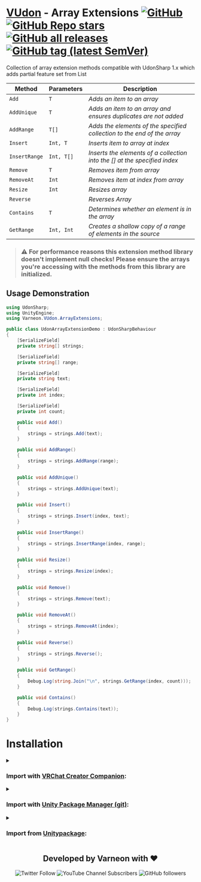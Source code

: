 <div>

# [VUdon](https://github.com/Varneon/VUdon) - Array Extensions [![GitHub](https://img.shields.io/github/license/Varneon/VUdon-ArrayExtensions?color=blue&label=License&style=flat)](https://github.com/Varneon/VUdon-ArrayExtensions/blob/main/LICENSE) [![GitHub Repo stars](https://img.shields.io/github/stars/Varneon/VUdon-ArrayExtensions?style=flat&label=Stars)](https://github.com/Varneon/VUdon-ArrayExtensions/stargazers) [![GitHub all releases](https://img.shields.io/github/downloads/Varneon/VUdon-ArrayExtensions/total?color=blue&label=Downloads&style=flat)](https://github.com/Varneon/VUdon-ArrayExtensions/releases) [![GitHub tag (latest SemVer)](https://img.shields.io/github/v/tag/Varneon/VUdon-ArrayExtensions?color=blue&label=Release&sort=semver&style=flat)](https://github.com/Varneon/VUdon-ArrayExtensions/releases/latest)

</div>

Collection of array extension methods compatible with UdonSharp 1.x which adds partial feature set from List

| **Method** | **Parameters** | **Description** |
| - | - | - |
| `Add` | `T` | *Adds an item to an array* |
| `AddUnique` | `T` | *Adds an item to an array and ensures duplicates are not added* |
| `AddRange` | `T[]` | *Adds the elements of the specified collection to the end of the array* |
| `Insert` | `Int, T` | *Inserts item to array at index* |
| `InsertRange` | `Int, T[]` | *Inserts the elements of a collection into the <T>[] at the specified index* |
| `Remove` | `T` | *Removes item from array* |
| `RemoveAt` | `Int` | *Removes item at index from array* |
| `Resize` | `Int` | *Resizes array* |
| `Reverse` | | *Reverses Array* |
| `Contains` | `T` | *Determines whether an element is in the array* |
| `GetRange` | `Int, Int` | *Creates a shallow copy of a range of elements in the source* |

> ### :warning: For performance reasons this extension method library doesn't implement null checks! Please ensure the arrays you're accessing with the methods from this library are initialized.

## Usage Demonstration
```csharp
using UdonSharp;
using UnityEngine;
using Varneon.VUdon.ArrayExtensions;

public class UdonArrayExtensionDemo : UdonSharpBehaviour
{
    [SerializeField]
    private string[] strings;

    [SerializeField]
    private string[] range;

    [SerializeField]
    private string text;

    [SerializeField]
    private int index;

    [SerializeField]
    private int count;

    public void Add()
    {
        strings = strings.Add(text);
    }

    public void AddRange()
    {
        strings = strings.AddRange(range);
    }

    public void AddUnique()
    {
        strings = strings.AddUnique(text);
    }

    public void Insert()
    {
        strings = strings.Insert(index, text);
    }

    public void InsertRange()
    {
        strings = strings.InsertRange(index, range);
    }

    public void Resize()
    {
        strings = strings.Resize(index);
    }

    public void Remove()
    {
        strings = strings.Remove(text);
    }

    public void RemoveAt()
    {
        strings = strings.RemoveAt(index);
    }

    public void Reverse()
    {
        strings = strings.Reverse();
    }

    public void GetRange()
    {
        Debug.Log(string.Join("\n", strings.GetRange(index, count)));
    }

    public void Contains()
    {
        Debug.Log(strings.Contains(text));
    }
}

```

# Installation

<details><summary>

### Import with [VRChat Creator Companion](https://vcc.docs.vrchat.com/vpm/packages#user-packages):</summary>

> 1. Download `com.varneon.vudon.array-extensions.zip` from [here](https://github.com/Varneon/VUdon-ArrayExtensions/releases/latest)
> 2. Unpack the .zip somewhere
> 3. In VRChat Creator Companion, navigate to `Settings` > `User Packages` > `Add`
> 4. Navigate to the unpacked folder, `com.varneon.vudon.array-extensions` and click `Select Folder`
> 5. `VUdon - Array Extensions` should now be visible under `Local User Packages` in the project view in VRChat Creator Companion
> 6. Click `Add`

</details><details><summary>

### Import with [Unity Package Manager (git)](https://docs.unity3d.com/2019.4/Documentation/Manual/upm-ui-giturl.html):</summary>

> 1. In the Unity toolbar, select `Window` > `Package Manager` > `[+]` > `Add package from git URL...` 
> 2. Paste the following link: `https://github.com/Varneon/VUdon-ArrayExtensions.git?path=/Packages/com.varneon.vudon.array-extensions`

</details><details><summary>

### Import from [Unitypackage](https://docs.unity3d.com/2019.4/Documentation/Manual/AssetPackagesImport.html):</summary>

> 1. Download latest `com.varneon.vudon.array-extensions.unitypackage` from [here](https://github.com/Varneon/VUdon-ArrayExtensions/releases/latest)
> 2. Import the downloaded .unitypackage into your Unity project

</details>

<div align="center">

## Developed by Varneon with :hearts:

![Twitter Follow](https://img.shields.io/twitter/follow/Varneon?color=%231c9cea&label=%40Varneon&logo=Twitter&style=for-the-badge)
![YouTube Channel Subscribers](https://img.shields.io/youtube/channel/subscribers/UCKTxeXy7gyaxr-YA9qGWOYg?color=%23FF0000&label=Varneon&logo=YouTube&style=for-the-badge)
![GitHub followers](https://img.shields.io/github/followers/Varneon?color=%23303030&label=Varneon&logo=GitHub&style=for-the-badge)

</div>
